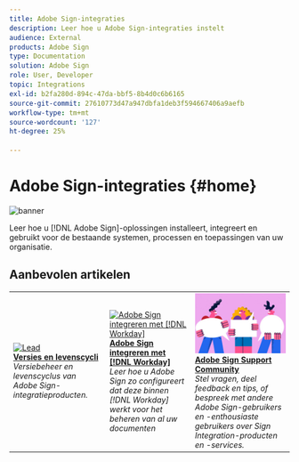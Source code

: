 ```yaml
---
title: Adobe Sign-integraties
description: Leer hoe u Adobe Sign-integraties instelt
audience: External
products: Adobe Sign
type: Documentation
solution: Adobe Sign
role: User, Developer
topic: Integrations
exl-id: b2fa280d-894c-47da-bbf5-8b4d0c6b6165
source-git-commit: 27610773d47a947dbfa1deb3f594667406a9aefb
workflow-type: tm+mt
source-wordcount: '127'
ht-degree: 25%

---
```


# Adobe Sign-integraties {#home}

![banner](images/sign-banner.png)

Leer hoe u [!DNL Adobe Sign]-oplossingen installeert, integreert en gebruikt voor de bestaande systemen, processen en toepassingen van uw organisatie.

## Aanbevolen artikelen

<table style="table-layout:fixed">
<tr>
  <td>
    <a href="versions.md">
    <img alt="Lead" src="images/versions.png"/>
    </a>
    <div>
    <a href="versions.md"><strong>Versies en levenscycli</strong></a>
    </div>
    <em>Versiebeheer en levenscyclus van Adobe Sign-integratieproducten.</em>
    <br>
  </td>
  <td>
    <a href="workday/tutorial-video.md">
    <img alt="Adobe Sign integreren met [!DNL Workday]" src="images/wd-integration.png"/>
    </a>
    <div>
    <a href="workday/tutorial-video.md"><strong>Adobe Sign integreren met [!DNL Workday]</strong></a>
    </div>
    <em>Leer hoe u Adobe Sign zo configureert dat deze binnen [!DNL Workday] werkt voor het beheren van al uw documenten</em>
  </td>
  <td>
    <a href="https://community.adobe.com/t5/adobe-sign/bd-p/adobe-sign?page=1&amp;sort=latest_replies&amp;filter=all">
    <img alt="Adobe Sign Support Community" src="images/sign-forum.png"/>
    </a>
    <div>
    <a href="https://community.adobe.com/t5/adobe-sign/bd-p/adobe-sign?page=1&amp;sort=latest_replies&amp;filter=all"><strong>Adobe Sign Support Community</strong></a>
    </div>
    <em>Stel vragen, deel feedback en tips, of bespreek met andere Adobe Sign-gebruikers en -enthousiaste gebruikers over Sign Integration-producten en -services.</em>
    <br>
  </td>
</tr>
</table>

